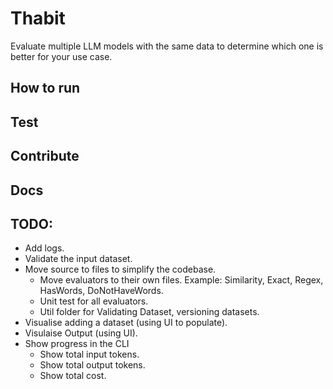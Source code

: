 # Thabit

Evaluate multiple LLM models with the same data to determine which one is better for your use case.

## How to run

## Test

## Contribute

## Docs

## TODO:

- Add logs.
- Validate the input dataset.
- Move source to files to simplify the codebase.
  - Move evaluators to their own files. Example: Similarity, Exact, Regex, HasWords, DoNotHaveWords.
  - Unit test for all evaluators.
  - Util folder for Validating Dataset, versioning datasets.
- Visualise adding a dataset (using UI to populate).
- Visulaise Output (using UI).
- Show progress in the CLI
  - Show total input tokens.
  - Show total output tokens.
  - Show total cost.
